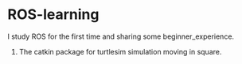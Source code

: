 # ROS-learning
I study ROS for the first time and sharing some beginner_experience.
1. The catkin package for turtlesim simulation moving in square.
